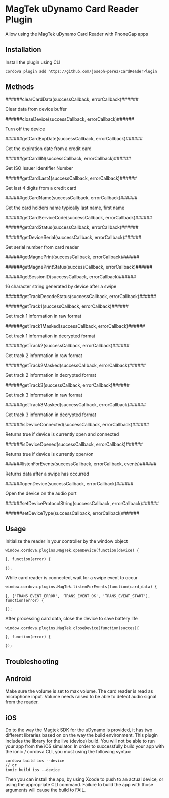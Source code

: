 # MagTek uDynamo Card Reader Plugin #

Allow using the MagTek uDynamo Card Reader with PhoneGap apps

Installation
------------

Install the plugin using CLI

```
cordova plugin add https://github.com/joseph-perez/CardReaderPlugin
```

Methods
-------

######clearCardData(successCallback, errorCallback)######

Clear data from device buffer

######closeDevice(successCallback, errorCallback)######

Turn off the device

######getCardExpDate(successCallback, errorCallback)######

Get the expiration date from a credit card

######getCardIIN(successCallback, errorCallback)######

Get ISO Issuer Identifier Number

######getCardLast4(successCallback, errorCallback)######

Get last 4 digits from a credit card

######getCardName(successCallback, errorCallback)######

Get the card holders name typically last name, first name

######getCardServiceCode(successCallback, errorCallback)######

######getCardStatus(successCallback, errorCallback)######

######getDeviceSerial(successCallback, errorCallback)######

Get serial number from card reader

######getMagnePrint(successCallback, errorCallback)######

######getMagnePrintStatus(successCallback, errorCallback)######

######getSessionID(successCallback, errorCallback)######

16 character string generated by device after a swipe

######getTrackDecodeStatus(successCallback, errorCallback)######

######getTrack1(successCallback, errorCallback)######

Get track 1 information in raw format

######getTrack1Masked(successCallback, errorCallback)######

Get track 1 information in decrypted format

######getTrack2(successCallback, errorCallback)######

Get track 2 information in raw format

######getTrack2Masked(successCallback, errorCallback)######

Get track 2 information in decrypted format

######getTrack3(successCallback, errorCallback)######

Get track 3 information in raw format

######getTrack3Masked(successCallback, errorCallback)######

Get track 3 information in decrypted format

######isDeviceConnected(successCallback, errorCallback)######

Returns true if device is currently open and connected

######isDeviceOpened(successCallback, errorCallback)######

Returns true if device is currently open/on

######listenForEvents(successCallback, errorCallback, events)######

Returns data after a swipe has occurred

######openDevice(successCallback, errorCallback)######

Open the device on the audio port

######setDeviceProtocolString(successCallback, errorCallback)######

######setDeviceType(successCallback, errorCallback)######


Usage
-----

Initialize the reader in your controller by the window object

```
window.cordova.plugins.MagTek.openDevice(function(device) {

}, function(error) {

});
```

While card reader is connected, wait for a swipe event to occur
```
window.cordova.plugins.MagTek.listenForEvents(function(card_data) {

}, ['TRANS_EVENT_ERROR', 'TRANS_EVENT_OK', 'TRANS_EVENT_START'],
function(error) {

});
```

After processing card data, close the device to save battery life

```
window.cordova.plugins.MagTek.closeDevice(function(succes){

}, function(error) {

});
```

## Troubleshooting ##

Android
-------

Make sure the volume is set to max volume. The card reader is read as microphone input.
Volume needs raised to be able to detect audio signal from the reader.


iOS
---

Do to the way the Magtek SDK for the uDynamo is provided, it has two different libraries based on
 on the way the build environment. This plugin includes the library for the live (device) build.
 You will not be able to run your app from the iOS simulator. In order to successfully build your
 app with the ionic / cordova CLI, you must using the following syntax:

 ```
 cordova build ios --device
 // or
 ionic build ios --device
 ```

 Then you can install the app, by using Xcode to push to an actual device, or using the appropriate
 CLI command. Failure to build the app with those arguments will cause the build to FAIL.
